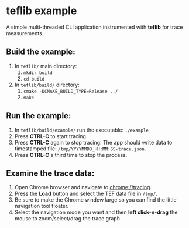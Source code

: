 # teflib example
A simple multi-threaded CLI application instrumented with **teflib** for trace measurements.

## Build the example:
1. In `teflib/` main directory:
    1. `mkdir build`
    1. `cd build`
1. In `teflib/build/` directory:
    1. `cmake -DCMAKE_BUILD_TYPE=Release ../`
    1. `make`

## Run the example:
1. In `teflib/build/example/` run the executable: `./example`
1. Press **CTRL-C** to start tracing.
1. Press **CTRL-C** again to stop tracing.  The app should write data to timestamped file: `/tmp/YYYYMMDD_HH:MM:SS-trace.json`.
1. Press **CTRL-C** a third time to stop the process.

## Examine the trace data:
1. Open Chrome browser and navigate to [chrome://tracing](chrome://tracing).
1. Press the **Load** button and select the TEF data file in `/tmp/`.
1. Be sure to make the Chrome window large so you can find the little navigation tool floater.
1. Select the navigation mode you want and then **left click-n-drag** the mouse to zoom/select/drag the trace graph.
